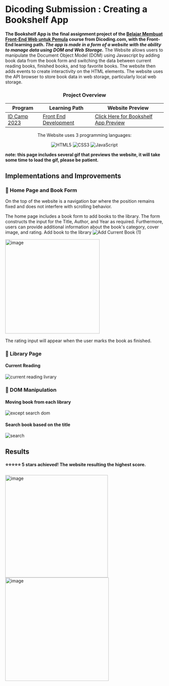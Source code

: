 # Dicoding Submission : Creating a Bookshelf App
**The Bookshelf App is the final assignment project of the [Belajar Membuat Front-End Web untuk Pemula](https://www.dicoding.com/academies/315) course from Dicoding.com, with the Front-End learning path. *The app is made in a form of a website with the ability to manage data using DOM and Web Storage.*** The Website allows users to manipulate the Document Object Model (DOM) using Javascript by adding book data from the book form and switching the data between current reading books, finished books, and top favorite books. The website then adds events to create interactivity on the HTML elements. The website uses the API browser to store book data in web storage, particularly local web storage.


<div align="center">

<h3>Project Overview</h3>
  
| Program       | Learning Path           | Website Preview       |
| ------------- | ------------------------| ------------------------|
| [ID Camp 2023](https://idcamp.ioh.co.id/) | [Front End Development](https://www.dicoding.com/learningpaths/22) | [Click Here for Bookshelf App Preview](https://fiennaalya.github.io/Bookshelf-App-Dicoding-Submission/) |

<p>The Website uses 3 programming languages:</p>
<p align="center">
  <img src="https://img.shields.io/badge/HTML5-E34F26?style=for-the-badge&logo=html5&logoColor=white" alt="HTML5"/>
  <img src="https://img.shields.io/badge/CSS3-1572B6?style=for-the-badge&logo=css3&logoColor=white" alt="CSS3"/>
  <img src="https://img.shields.io/badge/JavaScript-F7DF1E?style=for-the-badge&logo=javascript&logoColor=black" alt="JavaScript"/>
</p>
</div>

**note: this page includes several gif that previews the website, it will take some time to load the gif, please be patient.**

## Implementations and Improvements
### 📌 Home Page and Book Form
On the top of the website is a navigation bar where the position remains fixed and does not interfere with scrolling behavior.

The home page includes a book form to add books to the library. The form constructs the input for the Title, Author, and Year as required. Furthermore, users can provide additional information about the book's category, cover image, and rating.
Add book to the library
![Add Current Book (1)](https://github.com/fiennaalya/Bookshelf-App-Dicoding-Submission/assets/99575596/a1a6b4a3-cf48-49ca-b69e-46a2ffdfc55c)

<img width="300" alt="image" src="https://github.com/fiennaalya/Bookshelf-App-Dicoding-Submission/assets/99575596/be3ee14f-09a7-4a83-9261-4934b4efad95">
<p>The rating input will appear when the user marks the book as finished.</p>


### 📌 Library Page
#### Current Reading
![current reading livrary](https://github.com/fiennaalya/Bookshelf-App-Dicoding-Submission/assets/99575596/c148625d-c1d4-4dbb-a3dc-846dbd50e405)

### 📌 DOM Manipulation
#### Moving book from each library
![except search dom](https://github.com/fiennaalya/Bookshelf-App-Dicoding-Submission/assets/99575596/4567cc79-3d3e-414a-9b59-97448af418e9)

#### Search book based on the title
![search](https://github.com/fiennaalya/Bookshelf-App-Dicoding-Submission/assets/99575596/7b523a52-a65e-471f-bf20-e7842fd4211a)

## Results
#### ⭐⭐⭐⭐⭐ 5 stars achieved! The website resulting the highest score.
<img width="326" alt="image" src="https://github.com/fiennaalya/Bookshelf-App-Dicoding-Submission/assets/99575596/b07fc388-ae39-4ac9-b65f-645a4c17ca08">

<img width="329" alt="image" src="https://github.com/fiennaalya/Bookshelf-App-Dicoding-Submission/assets/99575596/0106a35f-7f93-4ae3-8291-f31a955bc275">

